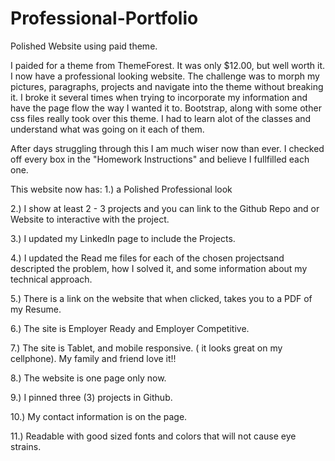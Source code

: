 # Professional-Portfolio
Polished Website using paid theme.

I paided for a theme from ThemeForest. It was only $12.00, but well worth it. I now have a professional looking website.
The challenge was to morph my pictures, paragraphs, projects and navigate into the theme without breaking it. I broke it several times when trying to incorporate my information and have the page flow the way I wanted it to. Bootstrap, along with some other css files really took over this theme. I had to learn alot of the classes and understand what was going on it each of them.

After days struggling through this I am much wiser now than ever. I checked off every box in the "Homework Instructions" and believe I fullfilled each one. 

This website now has:
1.) a Polished Professional look

2.) I show at least 2 - 3 projects and you can link to the Github Repo and or Website to interactive with the project.

3.) I updated my LinkedIn page to include the Projects.

4.) I updated the Read me files for each of the chosen projectsand descripted the problem, how I solved it, and some 
    information about my technical approach.
    
5.) There is a link on the website that when clicked, takes you to a PDF of my Resume.

6.) The site is Employer Ready and Employer Competitive.

7.) The site is Tablet, and mobile responsive. ( it looks great on my cellphone). My family and friend love it!!

8.) The website is one page only now.

9.) I pinned three (3) projects in Github.

10.) My contact information is on the page.

11.) Readable with good sized fonts and colors that will not cause eye strains.  



